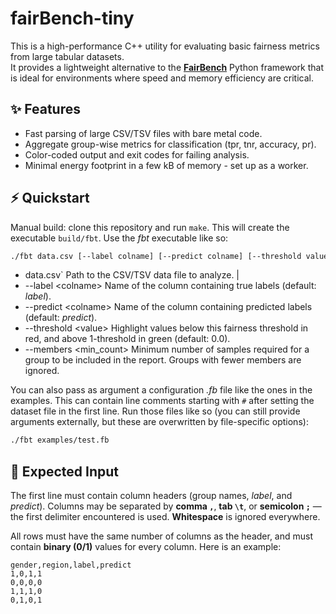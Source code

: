 # fairBench-tiny

This is a high-performance C++ utility for evaluating basic fairness metrics from large tabular datasets.  
It provides a lightweight alternative to the [**FairBench**](https://github.com/mever-team/FairBench) Python framework
that is ideal for environments where speed and memory efficiency are critical.

## ✨ Features

- Fast parsing of large CSV/TSV files with bare metal code.  
- Aggregate group-wise metrics for classification (tpr, tnr, accuracy, pr).
- Color-coded output and exit codes for failing analysis. 
- Minimal energy footprint in a few kB of memory - set up as a worker.

## ⚡ Quickstart

Manual build: clone this repository and run `make`. This will
create the executable `build/fbt`. Use the *fbt* executable like so:

```bash
./fbt data.csv [--label colname] [--predict colname] [--threshold value] [--members min_count]
```

- data.csv` Path to the CSV/TSV data file to analyze. |
- --label &lt;colname> Name of the column containing true labels (default: *label*).
- --predict &lt;colname> Name of the column containing predicted labels (default: *predict*).
- --threshold &lt;value> Highlight values below this fairness threshold in red, and above 1-threshold in green (default: 0.0).
- --members &lt;min_count> Minimum number of samples required for a group to be included in the report. Groups with fewer members are ignored.

You can also pass as argument a configuration *.fb* file like the ones in the examples. 
This can contain line comments starting with `#` after setting the dataset file in the first line.
Run those files like so (you can still provide arguments externally, but these are overwritten by
file-specific options):

```bash
./fbt examples/test.fb
```


## 📘 Expected Input

The first line must contain column headers (group names, *label*, and *predict*). Columns may be separated by **comma `,`**, **tab `\t`**, or **semicolon `;`** — the first delimiter encountered is used. **Whitespace** is ignored everywhere.  

All rows must have the same number of columns as the header, and must contain **binary (0/1)** values for every column. 
Here is an example:

```csv
gender,region,label,predict
1,0,1,1
0,0,0,0
1,1,1,0
0,1,0,1
```